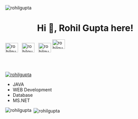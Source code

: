 <p align="left"> <img src="https://komarev.com/ghpvc/?username=rohilgupta&label=Profile%20views&color=0e75b6&style=flat" alt="rohilgupta" /> </p>
<h1 align="center">Hi 👋, Rohil Gupta here!</h1>


   
<a href="https://www.linkedin.com/in/rohil-gupta27" target="_blank"><img align="center" src="https://raw.githubusercontent.com/rahuldkjain/github-profile-readme-generator/master/src/images/icons/Social/linked-in-alt.svg" alt="rohilgupta27" height="30" width="40" /></a>
&nbsp;
<a href="https://twitter.com/rohilgupta27" target="_blank"><img align="center" src="https://raw.githubusercontent.com/rahuldkjain/github-profile-readme-generator/master/src/images/icons/Social/twitter.svg" alt="rohilgupta27" height="30" width="40" /></a>
&nbsp;
<a href="https://www.instagram.com/rohil.gupta" target="_blank"><img align="center" src="https://raw.githubusercontent.com/rahuldkjain/github-profile-readme-generator/master/src/images/icons/Social/instagram.svg" alt="rohilgupta" height="30" width="40" /></a>
<a href="https://www.leetcode.com/rohilgupta" target="blank"><img src="https://img.icons8.com/external-tal-revivo-color-tal-revivo/96/000000/external-level-up-your-coding-skills-and-quickly-land-a-job-logo-color-tal-revivo.png" alt="rohilgupta" height="30" width="40" /></a>
&nbsp;


</br>
</br>
<p align="left"> <a href="https://github.com/ryo-ma/github-profile-trophy"><img src="https://github-profile-trophy.vercel.app/?username=rohilgupta" alt="rohilgupta" /></a> </p>

- JAVA
- WEB Development
- Database
- MS.NET


<p><img align="left" src="https://github-readme-stats.vercel.app/api/top-langs?username=rohilgupta&show_icons=true&locale=en&layout=compact" alt="rohilgupta" /></p>


<p>&nbsp;<img align="center" src="https://github-readme-stats.vercel.app/api?username=rohilgupta&show_icons=true&locale=en" alt="rohilgupta" /></p>


<!--
**rohilgupta/rohilgupta** is a ✨ _special_ ✨ repository because its `README.md` (this file) appears on your GitHub profile.

Here are some ideas to get you started:

- 🔭 I’m currently working on ...
- 🌱 I’m currently learning ...
- 👯 I’m looking to collaborate on ...
- 🤔 I’m looking for help with ...
- 💬 Ask me about ...
- 📫 How to reach me: ...
- 😄 Pronouns: ...
- ⚡ Fun fact: ...
-->
